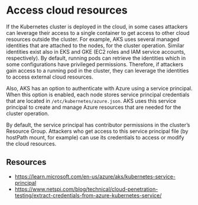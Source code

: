 # Access cloud resources

If the Kubernetes cluster is deployed in the cloud, in some cases attackers can leverage their access to a single container to get access to other cloud resources outside the cluster. For example, AKS uses several managed identities that are attached to the nodes, for the cluster operation. Similar identities exist also in EKS and GKE (EC2 roles and IAM service accounts, respectively). By default, running pods can retrieve the identities which in some configurations have privileged permissions. Therefore, if attackers gain access to a running pod in the cluster, they can leverage the identities to access external cloud resources.

Also, AKS has an option to authenticate with Azure using a service principal. When this option is enabled, each node stores service principal credentials that are located in `/etc/kubernetes/azure.json`. AKS uses this service principal to create and manage Azure resources that are needed for the cluster operation.

By default, the service principal has contributor permissions in the cluster’s Resource Group. Attackers who get access to this service principal file (by hostPath mount, for example) can use its credentials to access or modify the cloud resources.

## Resources

- <https://learn.microsoft.com/en-us/azure/aks/kubernetes-service-principal>
- <https://www.netspi.com/blog/technical/cloud-penetration-testing/extract-credentials-from-azure-kubernetes-service/>
